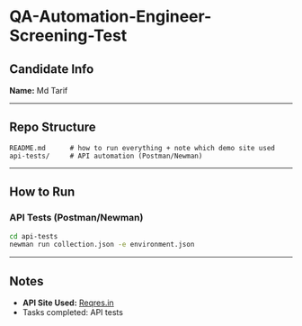 # QA-Automation-Engineer-Screening-Test


## Candidate Info

**Name:** Md Tarif

---

## Repo Structure

```
README.md      # how to run everything + note which demo site used
api-tests/     # API automation (Postman/Newman)
```

---

## How to Run

### API Tests (Postman/Newman)

```bash
cd api-tests
newman run collection.json -e environment.json
```

---

## Notes

* **API Site Used:** [Reqres.in](https://reqres.in)
* Tasks completed: API tests


